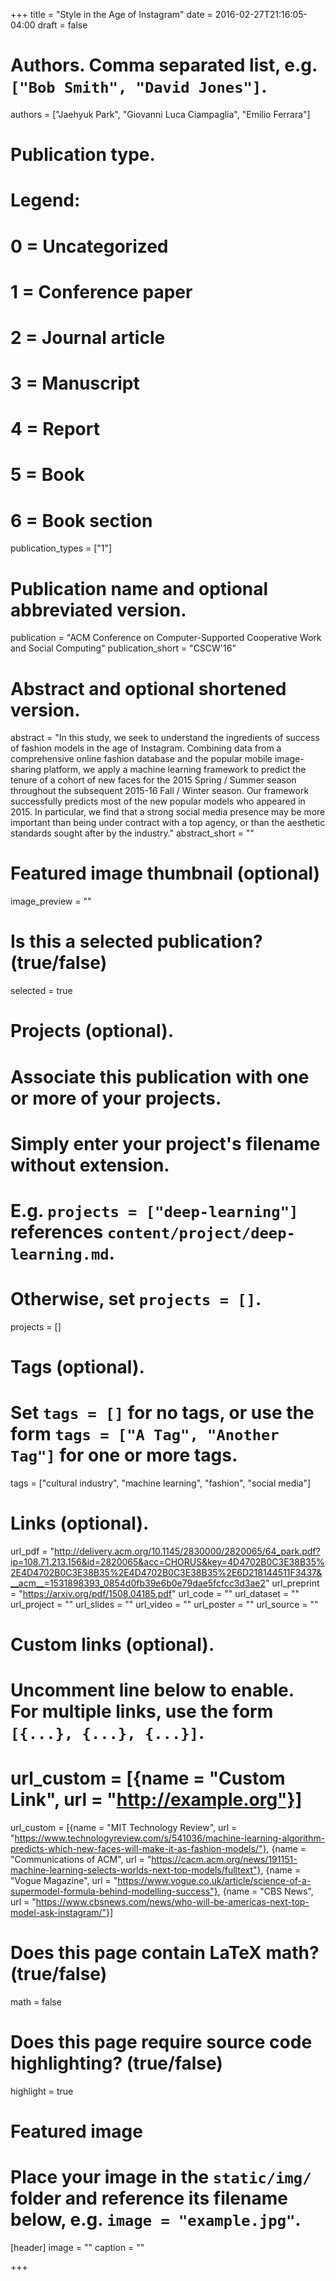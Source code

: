 +++
title = "Style in the Age of Instagram"
date = 2016-02-27T21:16:05-04:00
draft = false

# Authors. Comma separated list, e.g. `["Bob Smith", "David Jones"]`.
authors = ["Jaehyuk Park", "Giovanni Luca Ciampaglia", "Emilio Ferrara"]

# Publication type.
# Legend:
# 0 = Uncategorized
# 1 = Conference paper
# 2 = Journal article
# 3 = Manuscript
# 4 = Report
# 5 = Book
# 6 = Book section
publication_types = ["1"]

# Publication name and optional abbreviated version.
publication = "ACM Conference on Computer-Supported Cooperative Work and Social Computing"
publication_short = "CSCW'16"

# Abstract and optional shortened version.
abstract = "In this study, we seek to understand the ingredients of success of fashion models in the age of Instagram. Combining data from a comprehensive online fashion database and the popular mobile image-sharing platform, we apply a machine learning framework to predict the tenure of a cohort of new faces for the 2015 Spring / Summer season throughout the subsequent 2015-16 Fall / Winter season. Our framework successfully predicts most of the new popular models who appeared in 2015. In particular, we find that a strong social media presence may be more important than being under contract with a top agency, or than the aesthetic standards sought after by the industry."
abstract_short = ""

# Featured image thumbnail (optional)
image_preview = ""

# Is this a selected publication? (true/false)
selected = true 

# Projects (optional).
#   Associate this publication with one or more of your projects.
#   Simply enter your project's filename without extension.
#   E.g. `projects = ["deep-learning"]` references `content/project/deep-learning.md`.
#   Otherwise, set `projects = []`.
projects = []

# Tags (optional).
#   Set `tags = []` for no tags, or use the form `tags = ["A Tag", "Another Tag"]` for one or more tags.
tags = ["cultural industry", "machine learning", "fashion", "social media"]

# Links (optional).
url_pdf = "http://delivery.acm.org/10.1145/2830000/2820065/64_park.pdf?ip=108.71.213.156&id=2820065&acc=CHORUS&key=4D4702B0C3E38B35%2E4D4702B0C3E38B35%2E4D4702B0C3E38B35%2E6D218144511F3437&__acm__=1531898393_0854d0fb39e6b0e79dae5fcfcc3d3ae2"
url_preprint = "https://arxiv.org/pdf/1508.04185.pdf"
url_code = ""
url_dataset = ""
url_project = ""
url_slides = ""
url_video = ""
url_poster = ""
url_source = ""

# Custom links (optional).
#   Uncomment line below to enable. For multiple links, use the form `[{...}, {...}, {...}]`.
# url_custom = [{name = "Custom Link", url = "http://example.org"}]
url_custom = [{name = "MIT Technology Review", url = "https://www.technologyreview.com/s/541036/machine-learning-algorithm-predicts-which-new-faces-will-make-it-as-fashion-models/"},
{name = "Communications of ACM", url = "https://cacm.acm.org/news/191151-machine-learning-selects-worlds-next-top-models/fulltext"},
{name = "Vogue Magazine", url = "https://www.vogue.co.uk/article/science-of-a-supermodel-formula-behind-modelling-success"},
{name = "CBS News", url = "https://www.cbsnews.com/news/who-will-be-americas-next-top-model-ask-instagram/"}]

# Does this page contain LaTeX math? (true/false)
math = false

# Does this page require source code highlighting? (true/false)
highlight = true

# Featured image
# Place your image in the `static/img/` folder and reference its filename below, e.g. `image = "example.jpg"`.
[header]
image = ""
caption = ""

+++
